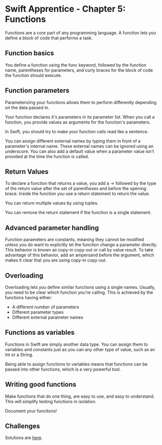 # Swift Apprentice - Chapter 5: Functions

Functions are a core part of any programming language. A function lets you define a block of code that performs a task. 

## Function basics

You define a function using the func keyword, followed by the function name, parentheses for parameters, and curly braces for the block of code the function should execute. 

## Function parameters

Parameterizing your functions allows them to perform differently depending on the data passed in. 

Your function declares it's parameters in its parameter list. When you call a function, you provide values as arguments for the function's parameters. 

In Swift, you should try to make your function calls read like a sentence. 

You can assign different external names by typing them in front of a parameter's internal name. These external names can be ignored using an underscore. You can also add a default value when a parameter value isn't provided at the time the function is called. 

## Return Values

To declare a function that returns a value, you add a -> followed by the type of the return value after the set of parentheses and before the opening brace. Inside the function you use a return statement to return the value. 

You can return multiple values by using tuples.

You can remove the return statement if the function is a single statement. 

## Advanced parameter handling

Function parameters are constants, meaning they cannot be modified unless you do want to explicitly let the function change a parameter directly. This behavior is known as copy-in copy-out or call by value result. To take advantage of this behavior, add an ampersand before the argument, which makes it clear that you are using copy-in copy-out. 

## Overloading

Overloading lets you define similar functions using a single names. Usually, you need to be clear which function you're calling. This is achieved by the functions having either:

- A different number of parameters
- Different parameter types
- Different external parameter names

## Functions as variables

Functions in Swift are simply another data type. You can assign them to variables and constants just as you can any other type of value, such as an Int or a String. 

Being able to assign functions to variables means that functions can be passed into other functions, which is a very powerful tool. 

## Writing good functions

Make functions that do one thing, are easy to use, and easy to understand. This will simplify testing functions in isolation. 

Document your funcitons! 

## Challenges

Solutions are [here](https://github.com/raywenderlich/sa-materials/blob/editions/7.0/05-functions/projects/challenge/05-functions-challenges.playground/Contents.swift). 